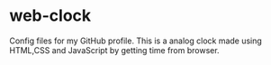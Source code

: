 # web-clock
Config files for my GitHub profile.
This is a analog clock made using HTML,CSS and JavaScript by getting time from browser.
